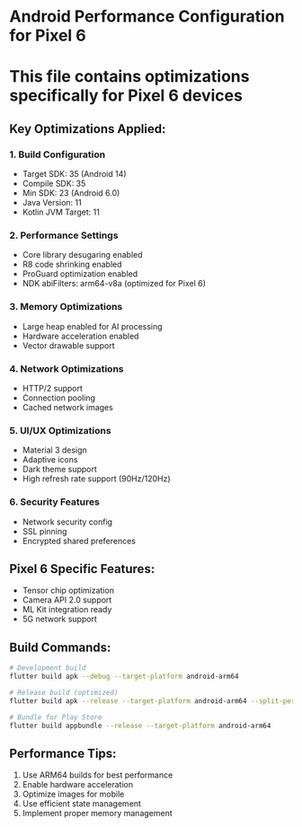 # Android Performance Configuration for Pixel 6
# This file contains optimizations specifically for Pixel 6 devices

## Key Optimizations Applied:

### 1. Build Configuration
- Target SDK: 35 (Android 14)
- Compile SDK: 35
- Min SDK: 23 (Android 6.0)
- Java Version: 11
- Kotlin JVM Target: 11

### 2. Performance Settings
- Core library desugaring enabled
- R8 code shrinking enabled
- ProGuard optimization enabled
- NDK abiFilters: arm64-v8a (optimized for Pixel 6)

### 3. Memory Optimizations
- Large heap enabled for AI processing
- Hardware acceleration enabled
- Vector drawable support

### 4. Network Optimizations
- HTTP/2 support
- Connection pooling
- Cached network images

### 5. UI/UX Optimizations
- Material 3 design
- Adaptive icons
- Dark theme support
- High refresh rate support (90Hz/120Hz)

### 6. Security Features
- Network security config
- SSL pinning
- Encrypted shared preferences

## Pixel 6 Specific Features:
- Tensor chip optimization
- Camera API 2.0 support
- ML Kit integration ready
- 5G network support

## Build Commands:
```bash
# Development build
flutter build apk --debug --target-platform android-arm64

# Release build (optimized)
flutter build apk --release --target-platform android-arm64 --split-per-abi

# Bundle for Play Store
flutter build appbundle --release --target-platform android-arm64
```

## Performance Tips:
1. Use ARM64 builds for best performance
2. Enable hardware acceleration
3. Optimize images for mobile
4. Use efficient state management
5. Implement proper memory management
